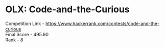 # OLX: Code-and-the-Curious  
Competition Link - https://www.hackerrank.com/contests/code-and-the-curious  
Final Score - 495.90  
Rank - 8  
